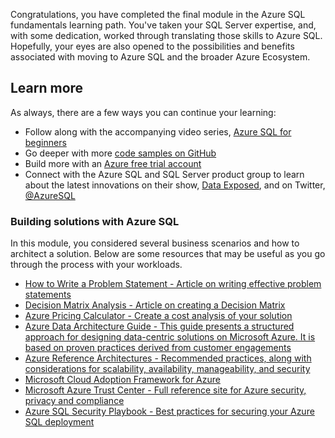 Congratulations, you have completed the final module in the Azure SQL fundamentals learning path. You've taken your SQL Server expertise, and, with some dedication, worked through translating those skills to Azure SQL. Hopefully, your eyes are also opened to the possibilities and benefits associated with moving to Azure SQL and the broader Azure Ecosystem.

## Learn more

As always, there are a few ways you can continue your learning:

- Follow along with the accompanying video series, [Azure SQL for beginners](aka.ms/azuresql4beginners)
- Go deeper with more [code samples on GitHub](aka.ms/sqlworkshops)
- Build more with an [Azure free trial account](https://aka.ms/c9-azurefree/?WT.mc_id=dataexposed-c9-niner)
- Connect with the Azure SQL and SQL Server product group to learn about the latest innovations on their show, [Data Exposed](aka.ms/dataexposedyt), and on Twitter, [@AzureSQL](https://twitter.com/AzureSQL)

### Building solutions with Azure SQL

In this module, you considered several business scenarios and how to architect a solution. Below are some resources that may be useful as you go through the process with your workloads.

- [How to Write a Problem Statement - Article on writing effective problem statements](http://www.ceptara.com/blog/how-to-write-problem-statement)
- [Decision Matrix Analysis - Article on creating a Decision Matrix](https://www.mindtools.com/pages/article/newTED_03.htm)
- [Azure Pricing Calculator - Create a cost analysis of your solution](https://azure.microsoft.com/en-us/pricing/calculator/)
- [Azure Data Architecture Guide - This guide presents a structured approach for designing data-centric solutions on Microsoft Azure. It is based on proven practices derived from customer engagements](https://docs.microsoft.com/en-us/azure/architecture/data-guide/)
- [Azure Reference Architectures - Recommended practices, along with considerations for scalability, availability, manageability, and security](https://docs.microsoft.com/en-us/azure/architecture/reference-architectures/)
- [Microsoft Cloud Adoption Framework for Azure](https://docs.microsoft.com/en-us/azure/architecture/cloud-adoption/)
- [Microsoft Azure Trust Center - Full reference site for Azure security, privacy and compliance](https://azure.microsoft.com/en-us/overview/trusted-cloud/)
- [Azure SQL Security Playbook - Best practices for securing your Azure SQL deployment](https://docs.microsoft.com/en-us/azure/sql-database/sql-database-security-best-practice)
